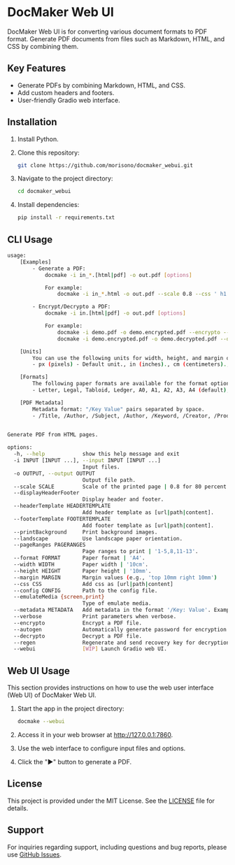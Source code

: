 # DocMaker Web UI

DocMaker Web UI is for converting various document formats to PDF format. Generate PDF documents from files such as Markdown, HTML, and CSS by combining them.

## Key Features

- Generate PDFs by combining Markdown, HTML, and CSS.
- Add custom headers and footers.
- User-friendly Gradio web interface. 

## Installation

1. Install Python.

2. Clone this repository:

   ```bash
   git clone https://github.com/morisono/docmaker_webui.git
   ```

3. Navigate to the project directory:

   ```bash
   cd docmaker_webui
   ```

4. Install dependencies:

   ```bash
   pip install -r requirements.txt
   ```

## CLI Usage

```sh
usage: 
    [Examples]
        - Generate a PDF:
            docmake -i in_*.[html|pdf] -o out.pdf [options]

            For example:
                docmake -i in_*.html -o out.pdf --scale 0.8 --css ' h1 { color: red }'

        - Encrypt/Decrypto a PDF:
            docmake -i in.[html|pdf] -o out.pdf [options]

            For example:
                docmake -i demo.pdf -o demo.encrypted.pdf --encrypto --autogen
                docmake -i demo.encrypted.pdf -o demo.decrypted.pdf --decrypto

    [Units]
        You can use the following units for width, height, and margin options:
        - px (pixels) - Default unit., in (inches)., cm (centimeters)., mm (millimeters).

    [Formats]
        The following paper formats are available for the format option:
        - Letter, Legal, Tabloid, Ledger, A0, A1, A2, A3, A4 (default), A5

    [PDF Metadata]
        Metadata format: "/Key Value" pairs separated by space.
        - /Title, /Author, /Subject, /Author, /Keyword, /Creator, /Producer, /CreateDate,  /ModDate, /Trapped
    

Generate PDF from HTML pages.

options:
  -h, --help            show this help message and exit
  -i INPUT [INPUT ...], --input INPUT [INPUT ...]
                        Input files.
  -o OUTPUT, --output OUTPUT
                        Output file path.
  --scale SCALE         Scale of the printed page | 0.8 for 80 percent.
  --displayHeaderFooter
                        Display header and footer.
  --headerTemplate HEADERTEMPLATE
                        Add header template as [url|path|content].
  --footerTemplate FOOTERTEMPLATE
                        Add footer template as [url|path|content].
  --printBackground     Print background images.
  --landscape           Use landscape paper orientation.
  --pageRanges PAGERANGES
                        Page ranges to print | '1-5,8,11-13'.
  --format FORMAT       Paper format | 'A4'.
  --width WIDTH         Paper width | '10cm'.
  --height HEIGHT       Paper height | '10mm'.
  --margin MARGIN       Margin values (e.g., 'top 10mm right 10mm')
  --css CSS             Add css as [url|path|content]
  --config CONFIG       Path to the config file.
  --emulateMedia {screen,print}
                        Type of emulate media.
  --metadata METADATA   Add metadata in the format '/Key: Value'. Example: '/Title Document'.
  --verbose             Print parameters when verbose.
  --encrypto            Encrypt a PDF file.
  --autogen             Automatically generate password for encryption.
  --decrypto            Decrypt a PDF file.
  --regen               Regenerate and send recovery key for decryption.
  --webui               [WIP] Launch Gradio web UI.
```

## Web UI Usage

This section provides instructions on how to use the web user interface (Web UI) of DocMaker Web UI.


1. Start the app in the project directory:

   ```bash
   docmake --webui
   ```

2. Access it in your web browser at http://127.0.0.1:7860.

3. Use the web interface to configure input files and options.

4. Click the "▶" button to generate a PDF.

## License

This project is provided under the MIT License. See the [LICENSE](LICENSE) file for details.

## Support

For inquiries regarding support, including questions and bug reports, please use [GitHub Issues](https://github.com/morisono/docmaker_webui/issues).
